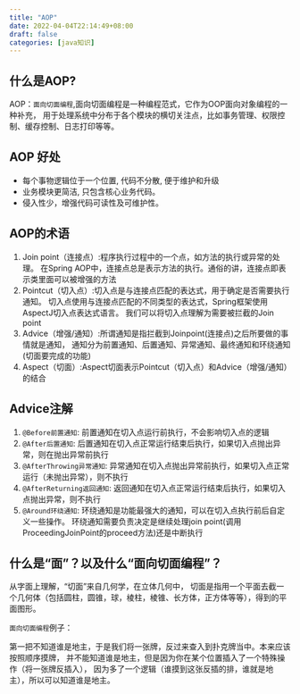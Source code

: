 ```yaml
---
title: "AOP"
date: 2022-04-04T22:14:49+08:00
draft: false
categories: [java知识]
---
```

## 什么是AOP?

AOP：`面向切面编程`,面向切面编程是一种编程范式，它作为OOP面向对象编程的一种补充，
用于处理系统中分布于各个模块的横切关注点，比如事务管理、权限控制、缓存控制、日志打印等等。

## AOP 好处

* 每个事物逻辑位于一个位置, 代码不分散, 便于维护和升级 
* 业务模块更简洁, 只包含核心业务代码。 
* 侵入性少，增强代码可读性及可维护性。

## AOP的术语

1. Join point（连接点）:程序执行过程中的一个点，如方法的执行或异常的处理。
在Spring AOP中，连接点总是表示方法的执行。通俗的讲，连接点即表示类里面可以被增强的方法
2. Pointcut（切入点）:切入点是与连接点匹配的表达式，用于确定是否需要执行通知。
切入点使用与连接点匹配的不同类型的表达式，Spring框架使用AspectJ切入点表达式语言。
我们可以将切入点理解为需要被拦截的Join point
3. Advice（增强/通知）:所谓通知是指拦截到Joinpoint(连接点)之后所要做的事情就是通知，
通知分为前置通知、后置通知、异常通知、最终通知和环绕通知(切面要完成的功能)
4. Aspect（切面）:Aspect切面表示Pointcut（切入点）和Advice（增强/通知）的结合

## Advice注解

1. `@Before前置通知`:
前置通知在切入点运行前执行，不会影响切入点的逻辑
2. `@After后置通知`:
后置通知在切入点正常运行结束后执行，如果切入点抛出异常，则在抛出异常前执行
3. `@AfterThrowing异常通知`:
异常通知在切入点抛出异常前执行，如果切入点正常运行（未抛出异常），则不执行
4. `@AfterReturning返回通知`:
返回通知在切入点正常运行结束后执行，如果切入点抛出异常，则不执行
5. `@Around环绕通知`:
环绕通知是功能最强大的通知，可以在切入点执行前后自定义一些操作。
环绕通知需要负责决定是继续处理join point(调用ProceedingJoinPoint的proceed方法)还是中断执行

## 什么是“面”？以及什么“面向切面编程”？

从字面上理解，“切面”来自几何学，在立体几何中，
切面是指用一个平面去截一个几何体（包括圆柱，圆锥，球，棱柱，棱锥、长方体，正方体等等），得到的平面图形。


`面向切面编程`例子：

第一把不知道谁是地主，于是我们将一张牌，反过来查入到扑克牌当中。本来应该按照顺序摸牌，
并不能知道谁是地主，但是因为你在某个位置插入了一个特殊操作（将一张牌反插入），
因为多了一个逻辑（谁摸到这张反插的排，谁就是地主），所以可以知道谁是地主。


